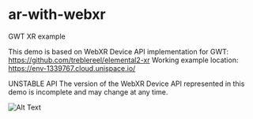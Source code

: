 # ar-with-webxr
GWT XR example

This demo is based on WebXR Device API implementation for GWT: https://github.com/treblereel/elemental2-xr
Working example location: https://env-1339767.cloud.unispace.io/

UNSTABLE API
The version of the WebXR Device API represented in this demo is incomplete and may change at any time.

![Alt Text](https://media.giphy.com/media/tHMgucnsrqUftbbWOC/giphy.gif)
